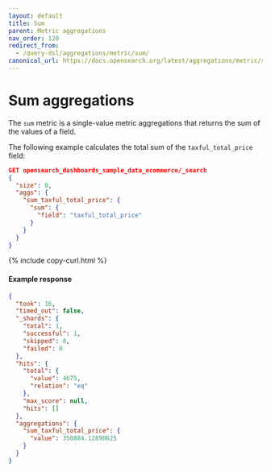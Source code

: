 ```yaml
---
layout: default
title: Sum
parent: Metric aggregations
nav_order: 120
redirect_from:
  - /query-dsl/aggregations/metric/sum/
canonical_url: https://docs.opensearch.org/latest/aggregations/metric/sum/
---
```


# Sum aggregations

The `sum` metric is a single-value metric aggregations that returns the sum of the values of a field.

The following example calculates the total sum of the `taxful_total_price` field:

```json
GET opensearch_dashboards_sample_data_ecommerce/_search
{
  "size": 0,
  "aggs": {
    "sum_taxful_total_price": {
      "sum": {
        "field": "taxful_total_price"
      }
    }
  }
}
```
{% include copy-curl.html %}

#### Example response

```json
{
  "took": 16,
  "timed_out": false,
  "_shards": {
    "total": 1,
    "successful": 1,
    "skipped": 0,
    "failed": 0
  },
  "hits": {
    "total": {
      "value": 4675,
      "relation": "eq"
    },
    "max_score": null,
    "hits": []
  },
  "aggregations": {
    "sum_taxful_total_price": {
      "value": 350884.12890625
    }
  }
}
```
